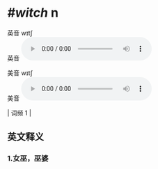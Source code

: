 # ***\#witch*** n
英音 wɪtʃ  
英音
<audio src="./media/witch1.aac" controls="controls"></audio>

美音 wɪtʃ  
美音
<audio src="./media/witch2.aac" controls="controls"></audio>



| 词频 1 |  

英文释义
---
### 1.**女巫，巫婆**  



